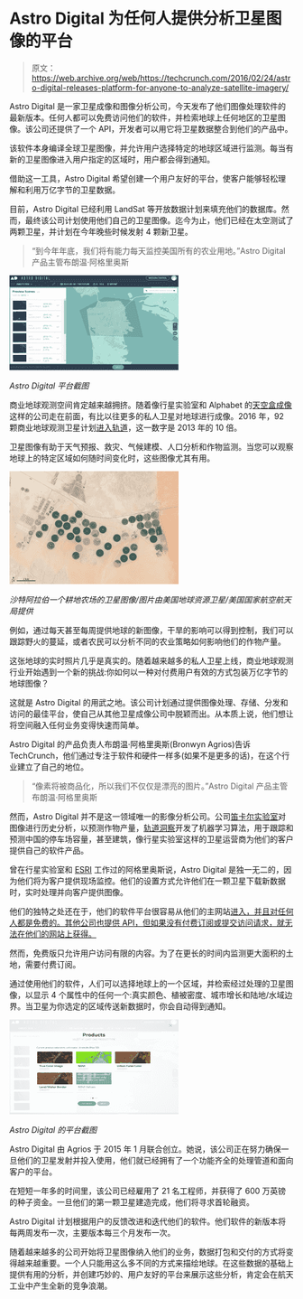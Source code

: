 # Astro Digital 为任何人提供分析卫星图像的平台 

> 原文：<https://web.archive.org/web/https://techcrunch.com/2016/02/24/astro-digital-releases-platform-for-anyone-to-analyze-satellite-imagery/>

Astro Digital 是一家卫星成像和图像分析公司，今天发布了他们图像处理软件的最新版本。任何人都可以免费访问他们的软件，并检索地球上任何地区的卫星图像。该公司还提供了一个 API，开发者可以用它将卫星数据整合到他们的产品中。

该软件本身编译全球卫星图像，并允许用户选择特定的地球区域进行监测。每当有新的卫星图像进入用户指定的区域时，用户都会得到通知。

借助这一工具，Astro Digital 希望创建一个用户友好的平台，使客户能够轻松理解和利用万亿字节的卫星数据。

目前，Astro Digital 已经利用 LandSat 等开放数据计划来填充他们的数据库。然而，最终该公司计划使用他们自己的卫星图像。迄今为止，他们已经在太空测试了两颗卫星，并计划在今年晚些时候发射 4 颗新卫星。

> “到今年年底，我们将有能力每天监控美国所有的农业用地。”Astro Digital 产品主管布朗温·阿格里奥斯

![Screenshot of Astro Digital's platform](img/c51dffc7c41de3b2671e8b85d8c9d25b.png)

*Astro Digital 平台截图*

商业地球观测空间肯定越来越拥挤。随着像行星实验室和 Alphabet 的[天空盒成像](https://web.archive.org/web/20221209183042/https://beta.techcrunch.com/2014/06/10/google-is-confirming-purchase-of-satellite-startup-skybox-imaging-today/)这样的公司走在前面，有比以往更多的私人卫星对地球进行成像。2016 年，92 颗商业地球观测卫星计划[进入轨道](https://web.archive.org/web/20221209183042/http://fortune.com/2015/12/23/satellite-images-big-data/)，这一数字是 2013 年的 10 倍。

卫星图像有助于天气预报、救灾、气候建模、人口分析和作物监测。当您可以观察地球上的特定区域如何随时间变化时，这些图像尤其有用。

![Satellite image of an arable farm in Saudi Arabia / Image courtesy of Landsat/NASA](img/5d61aacd262688295925480f848f6782.png)

*沙特阿拉伯一个耕地农场的卫星图像/图片由美国地球资源卫星/美国国家航空航天局提供*

例如，通过每天甚至每周提供地球的新图像，干旱的影响可以得到控制，我们可以跟踪野火的蔓延，或者农民可以分析不同的农业策略如何影响他们的作物产量。

这张地球的实时照片几乎是真实的。随着越来越多的私人卫星上线，商业地球观测行业开始遇到一个新的挑战:你如何以一种对付费用户有效的方式包装万亿字节的地球图像？

这就是 Astro Digital 的用武之地。该公司计划通过提供图像处理、存储、分发和访问的最佳平台，使自己从其他卫星成像公司中脱颖而出。从本质上说，他们想让将空间融入任何业务变得快速而简单。

Astro Digital 的产品负责人布朗温·阿格里奥斯(Bronwyn Agrios)告诉 TechCrunch，他们通过专注于软件和硬件一样多(如果不是更多的话)，在这个行业建立了自己的地位。

> “像素将被商品化，所以我们不仅仅是漂亮的图片。”Astro Digital 产品主管布朗温·阿格里奥斯

然而，Astro Digital 并不是这一领域唯一的影像分析公司。公司[笛卡尔实验室](https://web.archive.org/web/20221209183042/http://www.descarteslabs.com/)对图像进行历史分析，以预测作物产量，[轨道洞察](https://web.archive.org/web/20221209183042/http://orbitalinsight.com/)开发了机器学习算法，用于跟踪和预测中国的停车场容量，甚至建筑，像行星实验室这样的卫星运营商为他们的客户提供自己的软件产品。

曾在行星实验室和 [ESRI](https://web.archive.org/web/20221209183042/http://www.esri.com/data/imagery) 工作过的阿格里奥斯说，Astro Digital 是独一无二的，因为他们将为客户提供现场监控。他们的设置方式允许他们在一颗卫星下载新数据时，实时处理并向客户提供图像。

他们的独特之处还在于，他们的软件平台很容易从他们的主网站[进入，并且对任何人都是免费的。其他公司也提供 API，但如果没有付费订阅或提交访问请求，就无法在他们的网站上获得。](https://web.archive.org/web/20221209183042/http://www.astrodigital.com/)

然而，免费版只允许用户访问有限的内容。为了在更长的时间内监测更大面积的土地，需要付费订阅。

通过使用他们的软件，人们可以选择地球上的一个区域，并检索经过处理的卫星图像，以显示 4 个属性中的任何一个:真实颜色、植被密度、城市增长和陆地/水域边界。当卫星为你选定的区域传送新数据时，你会自动得到通知。

![Screenshot of Astro Digital's platform](img/817e3786e094e82e52ee0a66f97a5400.png)

*Astro Digital 的平台截图*

Astro Digital 由 Agrios 于 2015 年 1 月联合创立。她说，该公司正在努力确保一旦他们的卫星发射并投入使用，他们就已经拥有了一个功能齐全的处理管道和面向客户的平台。

在短短一年多的时间里，该公司已经雇用了 21 名工程师，并获得了 600 万英镑的种子资金。一旦他们的第一颗卫星建造完成，他们将寻求首轮融资。

Astro Digital 计划根据用户的反馈改进和迭代他们的软件。他们软件的新版本将每两周发布一次，主要版本每三个月发布一次。

随着越来越多的公司开始将卫星图像纳入他们的业务，数据打包和交付的方式将变得越来越重要。一个人只能用这么多不同的方式来描绘地球。在这些数据的基础上提供有用的分析，并创建巧妙的、用户友好的平台来展示这些分析，肯定会在航天工业中产生全新的竞争浪潮。